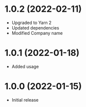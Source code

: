 # 1.0.2 (2022-02-11)

- Upgraded to Yarn 2
- Updated dependencies
- Modified Company name

# 1.0.1 (2022-01-18)

- Added usage

# 1.0.0 (2022-01-15)

- Initial release
